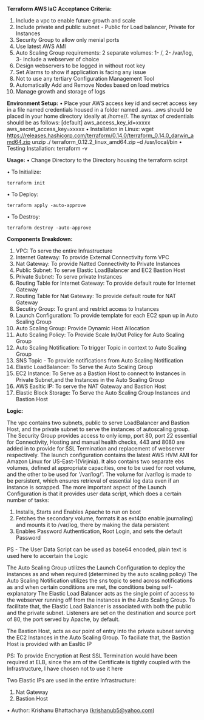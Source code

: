 **Terraform AWS IaC**
**Acceptance Criteria:**
1.	Include a vpc to enable future growth and scale
2.	Include private and public subnet - Public for Load balancer, Private for Instances
3.	Security Group to allow only menial ports
4.	Use latest AWS AMI
5.	Auto Scaling Group requirements: 2 separate volumes: 1- /, 2- /var/log, 3- Include a webserver of choice
6.	Design webservers to be logged in without root key
7.	Set Alarms to show if application is facing any issue
8.	Not to use any tertiary Configuration Management Tool
9.	Automatically Add and Remove Nodes based on load metrics
10.	Manage growth and storage of logs

**Environment Setup:**
•	Place your AWS access key id and secret access key in a file named credentials housed in a folder named .aws. .aws should be placed in your home directory ideally at /home/<user-name>/.
The syntax of credentials should be as follows:
[default]
aws_access_key_id=xxxxx
aws_secret_access_key=xxxxx
•	Installation in Linux:
wget https://releases.hashicorp.com/terraform/0.14.0/terraform_0.14.0_darwin_amd64.zip
unzip ./ terraform_0.12.2_linux_amd64.zip –d /usr/local/bin
•	Testing Installation:
terraform -v

**Usage:**
•	Change Directory to the Directory housing the terraform scirpt
  
•	To Initialize:
  
    terraform init
  
•	To Deploy:
  
    terraform apply -auto-approve
  
•	To Destroy:
  
    terraform destroy -auto-approve

  
**Components Breakdown:**
  
1.	VPC: To serve the entire Infrastructure
2.	Internet Gateway: To provide External Connectivity form VPC
3.	Nat Gateway: To provide Natted Connectivity to Private Instances
4.	Public Subnet: To serve Elastic LoadBalancer and EC2 Bastion Host
5.	Private Subnet: To serve private Instances
6.	Routing Table for Internet Gateway: To provide default route for Internet Gateway
7.	Routing Table for Nat Gateway: To provide default route for NAT Gateway
8.	Secutiry Group: To grant and restrict access to Instances
9.	Launch Configuration: To provide template for each EC2 spun up in Auto Scaling Group
10.	Auto Scaling Group: Provide Dynamic Host Allocation
11.	Auto Scaling Policy: To Provide Scale In/Out Policy for Auto Scaling Group
12.	Auto Scaling Notification: To trigger Topic in context to Auto Scaling Group
13.	SNS Topic - To provide notifications from Auto Scaling Notification
14.	Elastic LoadBalancer: To Serve the Auto Scaling Group
15.	EC2 Instance: To Serve as a Bastion Host to connect to Instances in Private Subnet,and the Instances in the Auto Scaling Group
16.	AWS Easltic IP: To serve the NAT Gateway and Bastion Host
17.	Elastic Block Storage: To Serve the Auto Scaling Group Instances and Bastion Host
  
**Logic:**
  
The vpc contains two subnets, public to serve LoadBalancer and Bastion Host, and the private subnet to serve the instances of autoscaling group. The Security Group provides access to only icmp, port 80, port 22 essential for Connectivity, Hosting and manual health checks, 443 and 8080 are added in to provide for SSL Termination and replacement of webserver respectively.
The launch configuration contains the latest AWS HVM AMI for Amazon Linux for US-East-1(Virjinia). It also contains two separate ebs volumes, defined at appropriate capacities, one to be used for root volume, and the other to be used for '/var/log/'. The volume for /var/log is made to be persistent, which ensures retrieval of essential log data even if an instance is scrapped. The more important aspect of the Launch Configuration is that it provides user data script, which does a certain number of tasks:
  
1.	Installs, Starts and Enables Apache to run on boot
2.	Fetches the secondary volume, formats it as ext4(to enable journaling) and mounts it to /var/log, there by making the data persistent
3.	Enables Password Authentication, Root Login, and sets the default Password
  
PS - The User Data Script can be used as base64 encoded, plain text is used here to accertain the Logic
  
The Auto Scaling Group utilizes the Launch Configuration to deploy the instances as and when required (determined by the auto scaling policy)
The Auto Scaling Notification utilizes the sns topic to send across notifications as and when certain conditions are met, the conditions being self-explanatory
The Elastic Load Balancer acts as the single point of access to the webserver running off from the instances in the Auto Scaling Group. To facilitate that, the Elastic Load Balancer is associated with both the public and the private subnet. Listeners are set on the destination and source port of 80, the port served by Apache, by default.
  
The Bastion Host, acts as our point of entry into the private subnet serving the EC2 Instances in the Auto Scaling Group. To faciliate that, the Bastion Host is provided with an Easltic IP
  
PS: To provide Encryption at Rest SSL Termination would have been required at ELB, since the arn of the Certificate is tightly coupled with the Infrastructure, I have chosen not to use it here
  
Two Elastic IPs are used in the entire Infrastructure:
  
1.	Nat Gateway
2.	Bastion Host
  
•	Author: Krishanu Bhattacharya (krishanub5@yahoo.com)


